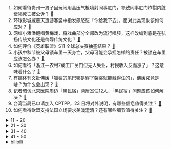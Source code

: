 1. 如何看待贵州一男子因玩闹用高压气枪喷射同事肛门，导致同事肛门炸裂内脏衰竭死亡被公诉？ [:link:](https://www.zhihu.com/question/488063857)
2. 环球影城威震天遭游客竖中指发飙怒怼「你给我下去」，面对此类现象该如何应对？ [:link:](https://www.zhihu.com/question/488300009)
3. 网红小潘潘翻唱黄梅戏，将戏曲部分全部改为流行唱腔，这样改编到底是在弘扬传统文化还是侮辱传统文化？ [:link:](https://www.zhihu.com/question/486455669)
4. 如何评价《英雄联盟》S11 全球总决赛抽签结果？ [:link:](https://www.zhihu.com/question/488363377)
5. 小孩中秋节被父母锁车里一天身亡，父母可能会承担怎样的责任？被锁在车里应该怎么办？ [:link:](https://www.zhihu.com/question/488322509)
6. 如何看待「浙江一农村7成工厂关门但无人失业，村民收入反而涨了」？这意味着什么？ [:link:](https://www.zhihu.com/question/488255915)
7. 有媒体刊文批佛媛「狐狸的尾巴哪是穿了袈裟就能藏得住的」，佛媛究竟是啥？为什么会出现？ [:link:](https://www.zhihu.com/question/468514781)
8. 记者暗访北京医院周边「黑民宿」两居室住12人，「黑民宿」问题应该如何解决？ [:link:](https://www.zhihu.com/question/487165905)
9. 台湾当局已申请加入 CPTPP，23 日将对外说明，有哪些信息值得关注？ [:link:](https://www.zhihu.com/question/488373801)
10. 如何看待欧盟支持法国立场要求美澳澄清？还有哪些细节值得关注？ [:link:](https://www.zhihu.com/question/488064821)
<details>
<summary>11 ~ 20</summary>

11. 杨振宁迎来百岁生日，他的科学贡献有多大？你有什么话想对他说？ [:link:](https://www.zhihu.com/question/487272703)
12. 为什么《脱口秀大会》第四季第七期王勉、颜怡颜悦退赛了？ [:link:](https://www.zhihu.com/question/488363403)
13. Netflix 的《鱿鱼游戏》和《弥留之国的爱丽丝》哪个拍得更好？ [:link:](https://www.zhihu.com/question/487892499)
14. 网传「交警查酒驾直接放行公安局人员」，山东滨州官方通报称「确实执法不严」，还有哪些信息值得关注？ [:link:](https://www.zhihu.com/question/488295147)
15. 如何评价 iPhone 13 系列的续航表现？ [:link:](https://www.zhihu.com/question/488164811)
16. 我是个美工，老板天天说我做的丑，不懂配色，由于我不是美院毕业，不知道是不是我的问题，希望大佬帮我看看？ [:link:](https://www.zhihu.com/question/443039994)
17. 媒体曝光蟹券套路，商家一只螃蟹也没卖每张净赚 100 元，如何避坑？应该怎么挑选螃蟹？ [:link:](https://www.zhihu.com/question/488245802)
18. 如何评价微软于 9 月 22 日正式发布的 Surface Laptop Studio？ [:link:](https://www.zhihu.com/question/488396184)
19. 如何看待网吧游戏热度统计《原神》超越了 CSGO 和 DOTA2？ [:link:](https://www.zhihu.com/question/488160843)
20. 西安和郑州哪个城市适合生活? [:link:](https://www.zhihu.com/question/385823424)
</details>
<details>
<summary>21 ~ 30</summary>

21. 有什么现实中不愿承认，但确实存在的道理? [:link:](https://www.zhihu.com/question/474585002)
22. 你在长大后的哪一刻，突然理解了父辈们精打细算过日子的道理？ [:link:](https://www.zhihu.com/question/488099132)
23. 腾讯本周或正式宣布合并搜狗，计划整合进「腾讯看点」团队，此次布局是否为最优解？腾讯有哪些战略考量？ [:link:](https://www.zhihu.com/question/488273138)
24. 军队文职上岸是一种怎样的体验？ [:link:](https://www.zhihu.com/question/480982101)
25. 拜登联合国大会演讲时称「美国会为盟友挺身而出，不寻求新冷战，但将激烈地竞争」，释放了哪些信号？ [:link:](https://www.zhihu.com/question/488261037)
26. 你有哪些心态正能量的人生句子? [:link:](https://www.zhihu.com/question/487736030)
27. 《扫黑风暴》如果你是已经偷拍孙兴的徐小山，怎么做你才能活下来？ [:link:](https://www.zhihu.com/question/480727279)
28. 书法家免费教十多位环卫工人书法，有人认为这是浪费时间没有意义，这是对底层工作者的偏见吗？你怎么看？ [:link:](https://www.zhihu.com/question/486808560)
29. 计算机专业中了一篇a会，大导师来抢一作了，我应该怎么办呢？ [:link:](https://www.zhihu.com/question/484521350)
30. 辩论赛反方：人终究一死，一切都是徒劳。这个题应该怎么辩？ [:link:](https://www.zhihu.com/question/487438421)
</details>
<details>
<summary>31 ~ 40</summary>

31. 粗略看完《哈利·波特》，为什么斯内普要当伏地魔身边的卧底？ [:link:](https://www.zhihu.com/question/374876407)
32. 为什么有钱人家孩子一般长相都不错? [:link:](https://www.zhihu.com/question/432161909)
33. 如果斯嘉丽长相一般，白瑞德还会这么爱她吗？ [:link:](https://www.zhihu.com/question/388714432)
34. 为什么不少《英雄联盟》玩家如今都「不想对线了」？ [:link:](https://www.zhihu.com/question/487604826)
35. 如何看待瑞幸咖啡将与美国证券集体诉讼达成和解，2020 年净收入 40 亿，退市后股价已涨 10 倍？ [:link:](https://www.zhihu.com/question/488224442)
36. 同样是奥运冠军，为什么全红婵这么火？ [:link:](https://www.zhihu.com/question/478529990)
37. 《鱿鱼游戏》的结局中男主为什么要回去？ [:link:](https://www.zhihu.com/question/487736776)
38. 邯郸肥乡、运城盐湖区、赤峰红山区等 17 个单位被确认为第二批全国婚俗改革实验区，会带来哪些积极影响？ [:link:](https://www.zhihu.com/question/488256193)
39. 跑步5公里25分钟真的是一个轻松可以完成的成绩吗？ [:link:](https://www.zhihu.com/question/465021824)
40. 小米官宣将于 9 月 27 日举行发布会， 发布 Xiaomi Civi 新系列手机，你有哪些期待？ [:link:](https://www.zhihu.com/question/488243934)
</details>
<details>
<summary>41 ~ 50</summary>

41. 从「唐宫夜宴」到「中秋奇妙游」河南卫视的国风晚会大获成功，为什么他的「财富密码」却无人跟风？ [:link:](https://www.zhihu.com/question/487471519)
42. 如何评价《海贼王》漫画第1026话情报？ [:link:](https://www.zhihu.com/question/488214227)
43. 程序员下班后都在干什么呢？ [:link:](https://www.zhihu.com/question/486600949)
44. 如何评价川大校长说在拿博士学位和评正教授时最能逼出成果？你在什么时候最能逼出成果？ [:link:](https://www.zhihu.com/question/488187883)
45. 如何科学的选一款鱼竿？ [:link:](https://www.zhihu.com/question/484416573)
46. 广州越秀区一老师因在校使用粤语而被家长投诉，现在教育是不是以普通话为主，方言真的不能进校园了吗？ [:link:](https://www.zhihu.com/question/485993651)
47. 为什么职场中不要跟领导讲道理？ [:link:](https://www.zhihu.com/question/487427234)
48. iOS 15 正式版已于 9 月 21 日推送，哪些机型不适合升级？ [:link:](https://www.zhihu.com/question/487354548)
49. 如何评价《原神》新五星角色「珊瑚宫心海」? [:link:](https://www.zhihu.com/question/488210330)
50. 有人说考研英语只抓阅读就行了，是真的吗？如果不是，考研英语复习应当注意些什么？有哪些技巧？ [:link:](https://www.zhihu.com/question/479425158)
</details><details>
<summary>bilibili</summary>

1. 史上最离谱随机挑战！居然被周淑怡反向蹭饭了…【第四期】 [:link:](//www.bilibili.com/video/BV1gP4y1h7yA)
2. 十秒过后的我：？？？ [:link:](//www.bilibili.com/video/BV1zP4y1h7Lz)
3. 什么样的神仙早餐，能让瘦小的湖南妹子连吃2碗？ [:link:](//www.bilibili.com/video/BV1k341127sE)
4. 大唐Gang 2.0 [:link:](//www.bilibili.com/video/BV1Pq4y1K73W)
5. 我 真 的 不 想 开 学！第一天当老师，就想辞职....... [:link:](//www.bilibili.com/video/BV1sQ4y1k7K8)
6. 30分钟,UP主被电话诈骗了16万！！！ [:link:](//www.bilibili.com/video/BV1qP4y1Y7sH)
7. 【A-SOUL/贝&珈&嘉】太潮啦！师徒三人演绎《隔岸 (DJ)》 [:link:](//www.bilibili.com/video/BV1M64y1a7zh)
8. 你这健康码有问题啊 [:link:](//www.bilibili.com/video/BV1wL41147pn)
9. 《原神》角色演示-「珊瑚宫心海：千涛触月」 [:link:](//www.bilibili.com/video/BV1z44y1b7cQ)
10. 决战刘谦！魔术VS超高速摄影机，能拍到破绽吗？ [:link:](//www.bilibili.com/video/BV1Uh411p7r3)
<details>
<summary>11 ~ 20</summary>

11. 锁住小潮院长 [:link:](//www.bilibili.com/video/BV1wU4y1A7dm)
12. 朱军性侵案反转，他赢了官司，但已经没人在乎他的清白！【洞察社会系列50】 [:link:](//www.bilibili.com/video/BV1TL41147kb)
13. 一刀下去，我的心在滴血！ [:link:](//www.bilibili.com/video/BV1R34y1S7e5)
14. 帅小伙为了尝试到最好吃的棒棒鸡，花重金5元买来配方，成品绝了！ [:link:](//www.bilibili.com/video/BV1FL4y1h7jZ)
15. 恭喜嘉然100万粉丝！嘉心糖翻唱《猫中毒》 [:link:](//www.bilibili.com/video/BV1T34112783)
16. 男朋友起床，家里突然出现一群陌生女人，结果居然… [:link:](//www.bilibili.com/video/BV1FQ4y1k7j2)
17. 《中 秋 节 的 游 戏 》 [:link:](//www.bilibili.com/video/BV1oM4y1g7vP)
18. 我的世界建筑大赛！！ [:link:](//www.bilibili.com/video/BV1Ub4y127YU)
19. 苹果A15性能分析：它几乎征服了原神！ [:link:](//www.bilibili.com/video/BV1ih411n7BR)
20. 3句话，让你从社交恐惧→社交牛逼 | 奸商套路分享 [:link:](//www.bilibili.com/video/BV1mh411p79S)
</details>
<details>
<summary>21 ~ 30</summary>

21. 一个赞捡一个烟头！反正没人看，50多个而已。 [:link:](//www.bilibili.com/video/BV1k44y1b7yX)
22. 中秋节，记得吃冰皮月饼哦~ [:link:](//www.bilibili.com/video/BV1i34112729)
23. 大雄：哆啦a梦我好像失眠了 [:link:](//www.bilibili.com/video/BV1sf4y1P71q)
24. 卧槽！你可以永远相信爸妈的审美！ [:link:](//www.bilibili.com/video/BV1cL4y1878C)
25. 骗男友买了PS5…结果送他玩具游戏机？他又让我拼了两天乐高！ [:link:](//www.bilibili.com/video/BV1L64y1a7Sn)
26. 没想到吧！我居然登顶了？？？ [:link:](//www.bilibili.com/video/BV1RA411F7ha)
27. 周杰伦的一句还行，让我写下这首《还行》，可还行 [:link:](//www.bilibili.com/video/BV1C34y1S7aT)
28. 【医学博士】后背、下巴全是痘怎么办？I 身上的痘痘如何治疗？ [:link:](//www.bilibili.com/video/BV1j3411271B)
29. 【罗汉鬼套路】LOL新版炼金最骚套路 破防毒爆流！！！ [:link:](//www.bilibili.com/video/BV1L34y1X7Tw)
30. 随机挑战之社交牛逼症版！竟然能请到他？！ [:link:](//www.bilibili.com/video/BV1hv41137iA)
</details>
<details>
<summary>31 ~ 40</summary>

31. 花好月圆会 | 正片全程回顾 [:link:](//www.bilibili.com/video/BV1PU4y1A7iA)
32. 石榴上有个小开关，勺子轻轻一敲，石榴籽全部脱落，1分钟剥一盘 [:link:](//www.bilibili.com/video/BV1vq4y1f7Ba)
33. 二粒说既然都用两个模具了,去年那样用太浪费了,不如让她试试【提摩西小队】 [:link:](//www.bilibili.com/video/BV1Kq4y1f7TH)
34. 【罗翔】中秋节关于月亮与正义的小思考 [:link:](//www.bilibili.com/video/BV15g411c7c8)
35. 𝘼𝙡𝙖𝙣 𝙒𝙝𝙖𝙩'𝙨 𝙪𝙥 [:link:](//www.bilibili.com/video/BV1Zb4y127U4)
36. 真·吓尿！梁非凡也有这么怂的时候？9.3分港剧巅峰《义海豪情》P11 [:link:](//www.bilibili.com/video/BV1Fb4y1m767)
37. 【时代少年团】街头采访之中秋特辑 [:link:](//www.bilibili.com/video/BV14Q4y1z7ZB)
38. 羞 辱 [:link:](//www.bilibili.com/video/BV1u44y1b7RM)
39. 弟弟：“哥，想吃软饭了，整锅羊排肉汁炖出来的那种！” [:link:](//www.bilibili.com/video/BV1vL4y187U9)
40. “河南卫视！杀 热 搜 杀 上 瘾 了 ？ ！” [:link:](//www.bilibili.com/video/BV1RM4y1g7ej)
</details>
<details>
<summary>41 ~ 50</summary>

41. 「小白」 iPhone 13系列全面测评：你想看的都在这了！ [:link:](//www.bilibili.com/video/BV1vf4y1E77r)
42. 【忍唱大挑战】当年传唱度过亿的经典神曲，DNA真的控制不住动了！（第一弹） [:link:](//www.bilibili.com/video/BV1mM4y1g7U2)
43. 【小泽】iPhone 13 Pro首发评测：官网没骗我，真是强得很 [:link:](//www.bilibili.com/video/BV1MR4y1p7qh)
44. 😇寄！明月！🌕 [:link:](//www.bilibili.com/video/BV16Q4y1r7xi)
45. 超 市 大 清 洗 [:link:](//www.bilibili.com/video/BV1wq4y1K71S)
46. 你管这叫运动会？？ [:link:](//www.bilibili.com/video/BV1Qv411w7gR)
47. 华农兄弟：丰收季到了，邀兄弟来帮忙，让他体验一下劳动过后的快乐 [:link:](//www.bilibili.com/video/BV1bv41137dK)
48. 【高能特效】中 秋 杰 [:link:](//www.bilibili.com/video/BV1GL4y187N1)
49. 如何坐飞机，没坐过飞机的可以学习一下 [:link:](//www.bilibili.com/video/BV1A64y1a7XW)
50. 这一刻！我等了20年！ [:link:](//www.bilibili.com/video/BV18h411n7H4)
</details>
<details>
<summary>51 ~ 60</summary>

51. 当地狱生物进化出「超级物种」！！ [:link:](//www.bilibili.com/video/BV1KP4y1h7e4)
52. 结婚500天，我们拍出了最特别的婚！纱！照！ [:link:](//www.bilibili.com/video/BV1dL411x7BR)
53. 今天偶尔分享一下日常的早餐，平时我跟大家话也不多，今天说几句心里话。 [:link:](//www.bilibili.com/video/BV1SL4y187mC)
54. 小潮tEam的中秋月饼 [:link:](//www.bilibili.com/video/BV1Sh411p7NT)
55. 帅大叔被误认为是吴彦祖，大家纷纷围观拍照，不要脸！ [:link:](//www.bilibili.com/video/BV1x341127EZ)
56. 《环计划：变傻》——崩坏3大电影先行预告 [:link:](//www.bilibili.com/video/BV16Q4y1y7Vq)
57. 当所有玩家都「超级退化」成为了美西螈！！ [:link:](//www.bilibili.com/video/BV1Sh411p7dD)
58. 周深中秋奇妙游新歌首唱！《若思念便思念》终会相见 [:link:](//www.bilibili.com/video/BV1u64y1a7Nz)
59. 《逻辑鬼才》过中秋！！ [:link:](//www.bilibili.com/video/BV1N44y1b7FK)
60. 一口气买100个B站福袋 究竟能中大奖吗？！ [:link:](//www.bilibili.com/video/BV1FL4y1h7La)
</details>
<details>
<summary>61 ~ 70</summary>

61. 【low君】盘点《十大仙女》：古装丑男看多了，进来看看仙女！ [:link:](//www.bilibili.com/video/BV1eg411c75k)
62. 给我一分钟，看小仙的翻唱《ringringring》，听完你也可以了 [:link:](//www.bilibili.com/video/BV1DL411x7yX)
63. 泰拉瑞亚 萌新生存 7 [:link:](//www.bilibili.com/video/BV1hf4y1w7pY)
64. 傻乎乎的心海~ [:link:](//www.bilibili.com/video/BV1ef4y1n7Xo)
65. 八元可以吃一百串？老板血亏我赚了？ [:link:](//www.bilibili.com/video/BV1Bf4y1E78j)
66. 评分5.4！2020最惨烂尾动画！UP主看完直接心肺停止 [:link:](//www.bilibili.com/video/BV1V341127h9)
67. 《崩坏3》梅比乌斯实验室 [:link:](//www.bilibili.com/video/BV1zL411x7Pf)
68. 一刀下去花光20年存款，给80岁老爸治癌症必要吗？ [:link:](//www.bilibili.com/video/BV1Gv411A7K4)
69. 不装了！电视购物公然侮辱智商【阅片无数Ⅱ 19】 [:link:](//www.bilibili.com/video/BV1mR4y1H7H4)
70. 班主任读学生作文《我的班主任》，金句频出“气到”摔本子引爆笑 [:link:](//www.bilibili.com/video/BV1mR4y1H7Rw)
</details>
<details>
<summary>71 ~ 80</summary>

71. 10斤螃蟹换1颗米其林 蒸馏月饼 复刻出来会是什么味道 [:link:](//www.bilibili.com/video/BV1VU4y1A7iQ)
72. 我问你的是火锅海底捞，你明白吗？ [:link:](//www.bilibili.com/video/BV1AQ4y1k7XQ)
73. 兑现承诺，花了12个小时，做了一盘银芽镶肉 [:link:](//www.bilibili.com/video/BV1XL411x7mN)
74. 《原爹》角色演示-「老爹：听爹人」 [:link:](//www.bilibili.com/video/BV1dL4y1b7hK)
75. 要不要挑战 [:link:](//www.bilibili.com/video/BV1rM4y1g7XM)
76. 一场黄梅戏炸出多少毒瘤粉丝？ [:link:](//www.bilibili.com/video/BV1gq4y1P7Je)
77. 【腾讯】买正版=活该被割？我就看盗版怎么了？正版如何死在了资本的手里。 [:link:](//www.bilibili.com/video/BV1hQ4y1z7Ya)
78. 《争取做日更up主》 [:link:](//www.bilibili.com/video/BV1vR4y1H7QC)
79. 和亲弟弟在熟睡的男友旁边吃宵夜… [:link:](//www.bilibili.com/video/BV16h411p7zd)
80. 对不起，我第一次来就拿了冰箱！ [:link:](//www.bilibili.com/video/BV1J341127cj)
</details>
<details>
<summary>81 ~ 90</summary>

81. 当美妆博主get特效剪辑后，不小心就发现了未来妆容的秘密 [:link:](//www.bilibili.com/video/BV1KP4y1h7xN)
82. 凝光为什么是神？ [:link:](//www.bilibili.com/video/BV1rQ4y1r7cw)
83. 456人互相杀害,只剩3人,胜者可获456亿 鱿鱼游戏大结局 [:link:](//www.bilibili.com/video/BV1wR4y1p7fJ)
84. 法国人那么懒，经济为什么还这么好？【懂点儿啥】 [:link:](//www.bilibili.com/video/BV1FL4y187Nv)
85. 中秋假期去超市囤货,打烊半价,大薅特薅,成功白嫖!无广试吃员/美食探店 [:link:](//www.bilibili.com/video/BV1nM4y137ft)
86. 为救李郎离家园 [:link:](//www.bilibili.com/video/BV15f4y1E7CF)
87. 一遍看不够！河南卫视中秋奇妙游精彩全收录 [:link:](//www.bilibili.com/video/BV1bq4y1f7UC)
88. 【半佛】娱乐圈腐坏，和产品有关。 [:link:](//www.bilibili.com/video/BV1rA411F74o)
89. {熟肉} 关于泡芙老师的黑暗理论 [:link:](//www.bilibili.com/video/BV1LQ4y1k7vN)
90. 主人：第一次下水的小猫咪，居然这么会游泳——大金毛：还有我！ [:link:](//www.bilibili.com/video/BV1uf4y1w7FM)
</details>
<details>
<summary>91 ~ 100</summary>

91. 二手网站已经有人卖苹果13了！靠谱吗？ [:link:](//www.bilibili.com/video/BV1sQ4y1k7Lh)
92. 美 术 老 师 玩 《魂斗罗》 的 方 式！（1080P无黑边） [:link:](//www.bilibili.com/video/BV1Af4y1E7x6)
93. 《灵媒》：以为很恐怖，没想到有点搞笑 [:link:](//www.bilibili.com/video/BV1eQ4y1k79A)
94. 【自制兄弟情oc动画】《ETERNO》不会吧不会吧真有人看标题入吗？ [:link:](//www.bilibili.com/video/BV1hq4y1f71X)
95. 【原神动画】心海书记舞 [:link:](//www.bilibili.com/video/BV1bP4y1h7dC)
96. 爆售100万份！？拼夕夕超级便宜的零食能吃嘛？#第五弹！ [:link:](//www.bilibili.com/video/BV1QU4y1w78S)
97. ⚡雷 神 吃 黑 蒜⚡ [:link:](//www.bilibili.com/video/BV1oA411F7TR)
98. 双 雄 6：真 假 清 歌 与，有内鬼终止交易！ [:link:](//www.bilibili.com/video/BV1K3411m7Gp)
99. 两分钟 雕刻下颌角 | 从此拆快递不用刀~ [:link:](//www.bilibili.com/video/BV19b4y127HL)
100. 未曾想过的道路 [:link:](//www.bilibili.com/video/BV14Q4y1k7t2)
</details></details>